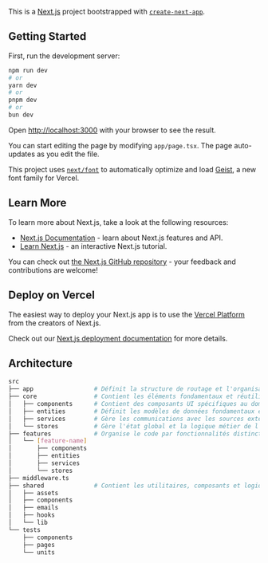 This is a [Next.js](https://nextjs.org) project bootstrapped with [`create-next-app`](https://nextjs.org/docs/app/api-reference/cli/create-next-app).

## Getting Started

First, run the development server:

```bash
npm run dev
# or
yarn dev
# or
pnpm dev
# or
bun dev
```

Open [http://localhost:3000](http://localhost:3000) with your browser to see the result.

You can start editing the page by modifying `app/page.tsx`. The page auto-updates as you edit the file.

This project uses [`next/font`](https://nextjs.org/docs/app/building-your-application/optimizing/fonts) to automatically optimize and load [Geist](https://vercel.com/font), a new font family for Vercel.

## Learn More

To learn more about Next.js, take a look at the following resources:

- [Next.js Documentation](https://nextjs.org/docs) - learn about Next.js features and API.
- [Learn Next.js](https://nextjs.org/learn) - an interactive Next.js tutorial.

You can check out [the Next.js GitHub repository](https://github.com/vercel/next.js) - your feedback and contributions are welcome!

## Deploy on Vercel

The easiest way to deploy your Next.js app is to use the [Vercel Platform](https://vercel.com/new?utm_medium=default-template&filter=next.js&utm_source=create-next-app&utm_campaign=create-next-app-readme) from the creators of Next.js.

Check out our [Next.js deployment documentation](https://nextjs.org/docs/app/building-your-application/deploying) for more details.

## Architecture

```bash
src
├── app                 # Définit la structure de routage et l'organisation des pages de l'application.
├── core                # Contient les éléments fondamentaux et réutilisables de l'application qui définissent son "cœur métier".
│   ├── components      # Contient des composants UI spécifiques au domaine métier.
│   ├── entities        # Définit les modèles de données fondamentaux et leurs comportements.
│   ├── services        # Gère les communications avec les sources externes (API, bases de données, etc.).
│   └── stores          # Gère l'état global et la logique métier de l'application.
├── features            # Organise le code par fonctionnalités distinctes ou domaines métier.
│   └── [feature-name]
│       ├── components
│       ├── entities
│       ├── services
│       └── stores
├── middleware.ts
├── shared              # Contient les utilitaires, composants et logiques partagés qui ne sont pas spécifiques au domaine métier.
│   ├── assets
│   ├── components
│   ├── emails
│   ├── hooks
│   └── lib
└── tests
    ├── components
    ├── pages
    └── units
```
